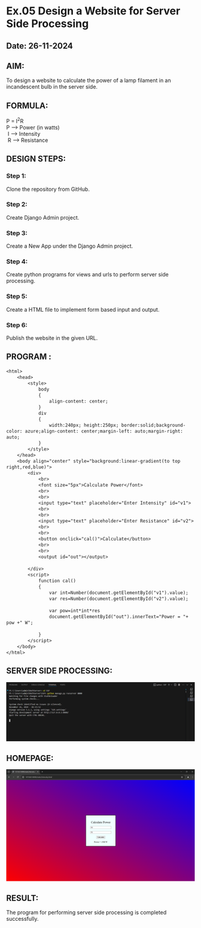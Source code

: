 # Ex.05 Design a Website for Server Side Processing
## Date: 26-11-2024

## AIM:
 To design a website to calculate the power of a lamp filament in an incandescent bulb in the server side. 


## FORMULA:
P = I<sup>2</sup>R
<br> P --> Power (in watts)
<br> I --> Intensity
<br> R --> Resistance

## DESIGN STEPS:

### Step 1:
Clone the repository from GitHub.

### Step 2:
Create Django Admin project.

### Step 3:
Create a New App under the Django Admin project.

### Step 4:
Create python programs for views and urls to perform server side processing.

### Step 5:
Create a HTML file to implement form based input and output.

### Step 6:
Publish the website in the given URL.

## PROGRAM :

```
<html>
    <head>
        <style>
            body
            {
                align-content: center;
            }
            div
            {
                width:240px; height:250px; border:solid;background-color: azure;align-content: center;margin-left: auto;margin-right: auto;
            }
        </style>
    </head>
    <body align="center" style="background:linear-gradient(to top right,red,blue)">
        <div>
            <br>
            <font size="5px">Calculate Power</font>
            <br>
            <br>
            <input type="text" placeholder="Enter Intensity" id="v1">
            <br>
            <br>
            <input type="text" placeholder="Enter Resistance" id="v2">
            <br>
            <br>
            <button onclick="cal()">Calculate</button>
            <br>
            <br>
            <output id="out"></output>

        </div>
        <script>
            function cal()
            {
                var int=Number(document.getElementById("v1").value);
                var res=Number(document.getElementById("v2").value);

                var pow=int*int*res
                document.getElementById("out").innerText="Power = "+ pow +" W";

            }
        </script>
    </body>
</html>
```

## SERVER SIDE PROCESSING:

![alt text](<Screenshot 2024-11-26 011610.png>)

## HOMEPAGE:

![alt text](<Screenshot 2024-12-31 135905.png>)

## RESULT:

The program for performing server side processing is completed successfully.
